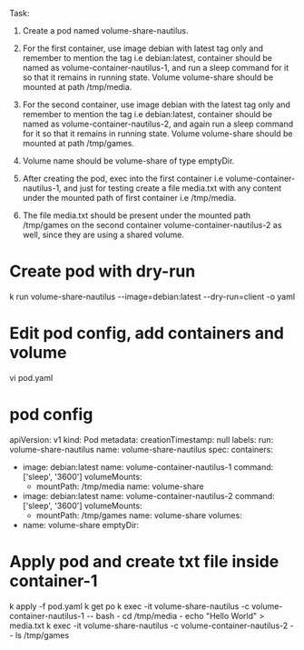 Task:
1. Create a pod named volume-share-nautilus.

2. For the first container, use image debian with latest tag only and remember to mention the tag i.e debian:latest, container should be named as volume-container-nautilus-1, and run a sleep command for it so that it remains in running state. Volume volume-share should be mounted at path /tmp/media.

3. For the second container, use image debian with the latest tag only and remember to mention the tag i.e debian:latest, container should be named as volume-container-nautilus-2, and again run a sleep command for it so that it remains in running state. Volume volume-share should be mounted at path /tmp/games.

4. Volume name should be volume-share of type emptyDir.

5. After creating the pod, exec into the first container i.e volume-container-nautilus-1, and just for testing create a file media.txt with any content under the mounted path of first container i.e /tmp/media.

6. The file media.txt should be present under the mounted path /tmp/games on the second container volume-container-nautilus-2 as well, since they are using a shared volume.

# Create pod with dry-run
k run volume-share-nautilus --image=debian:latest --dry-run=client -o yaml 

# Edit pod config, add containers and volume
vi pod.yaml

# pod config 
apiVersion: v1
kind: Pod
metadata:
  creationTimestamp: null
  labels:
    run: volume-share-nautilus
  name: volume-share-nautilus
spec:
  containers:
  - image: debian:latest
    name: volume-container-nautilus-1
    command: ['sleep', '3600']
    volumeMounts:
    - mountPath: /tmp/media
      name: volume-share
  - image: debian:latest
    name: volume-container-nautilus-2
    command: ['sleep', '3600']
    volumeMounts:
    - mountPath: /tmp/games
      name: volume-share
  volumes:
  - name: volume-share
    emptyDir:

# Apply pod and create txt file inside container-1
k apply -f pod.yaml
k get po
k exec -it volume-share-nautilus -c volume-container-nautilus-1 -- bash
    - cd /tmp/media 
    - echo "Hello World" > media.txt
k exec -it volume-share-nautilus -c volume-container-nautilus-2 -- ls /tmp/games